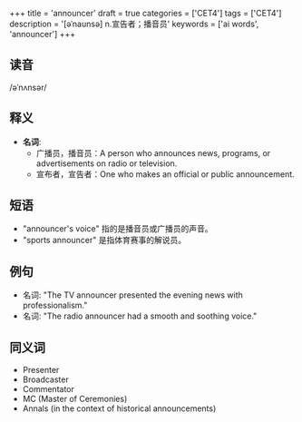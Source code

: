 +++
title = 'announcer'
draft = true
categories = ['CET4']
tags = ['CET4']
description = '[əˈnaunsə] n.宣告者；播音员'
keywords = ['ai words', 'announcer']
+++

## 读音
/əˈnʌnsər/

## 释义
- **名词**: 
   - 广播员，播音员：A person who announces news, programs, or advertisements on radio or television.
   - 宣布者，宣告者：One who makes an official or public announcement.

## 短语
- "announcer's voice" 指的是播音员或广播员的声音。
- "sports announcer" 是指体育赛事的解说员。

## 例句
- 名词: "The TV announcer presented the evening news with professionalism."
- 名词: "The radio announcer had a smooth and soothing voice."

## 同义词
- Presenter
- Broadcaster
- Commentator
- MC (Master of Ceremonies)
- Annals (in the context of historical announcements)

